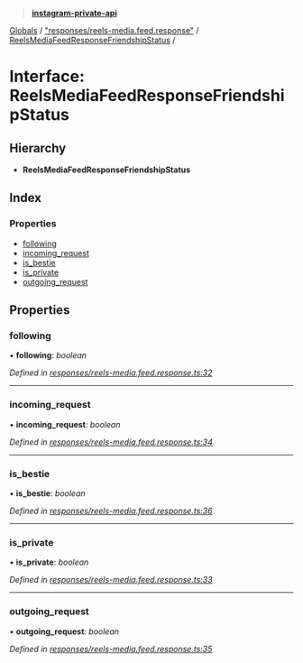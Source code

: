 > **[instagram-private-api](../README.md)**

[Globals](../README.md) / ["responses/reels-media.feed.response"](../modules/_responses_reels_media_feed_response_.md) / [ReelsMediaFeedResponseFriendshipStatus](_responses_reels_media_feed_response_.reelsmediafeedresponsefriendshipstatus.md) /

# Interface: ReelsMediaFeedResponseFriendshipStatus

## Hierarchy

* **ReelsMediaFeedResponseFriendshipStatus**

## Index

### Properties

* [following](_responses_reels_media_feed_response_.reelsmediafeedresponsefriendshipstatus.md#following)
* [incoming_request](_responses_reels_media_feed_response_.reelsmediafeedresponsefriendshipstatus.md#incoming_request)
* [is_bestie](_responses_reels_media_feed_response_.reelsmediafeedresponsefriendshipstatus.md#is_bestie)
* [is_private](_responses_reels_media_feed_response_.reelsmediafeedresponsefriendshipstatus.md#is_private)
* [outgoing_request](_responses_reels_media_feed_response_.reelsmediafeedresponsefriendshipstatus.md#outgoing_request)

## Properties

###  following

• **following**: *boolean*

*Defined in [responses/reels-media.feed.response.ts:32](https://github.com/dilame/instagram-private-api/blob/173bc62/src/responses/reels-media.feed.response.ts#L32)*

___

###  incoming_request

• **incoming_request**: *boolean*

*Defined in [responses/reels-media.feed.response.ts:34](https://github.com/dilame/instagram-private-api/blob/173bc62/src/responses/reels-media.feed.response.ts#L34)*

___

###  is_bestie

• **is_bestie**: *boolean*

*Defined in [responses/reels-media.feed.response.ts:36](https://github.com/dilame/instagram-private-api/blob/173bc62/src/responses/reels-media.feed.response.ts#L36)*

___

###  is_private

• **is_private**: *boolean*

*Defined in [responses/reels-media.feed.response.ts:33](https://github.com/dilame/instagram-private-api/blob/173bc62/src/responses/reels-media.feed.response.ts#L33)*

___

###  outgoing_request

• **outgoing_request**: *boolean*

*Defined in [responses/reels-media.feed.response.ts:35](https://github.com/dilame/instagram-private-api/blob/173bc62/src/responses/reels-media.feed.response.ts#L35)*